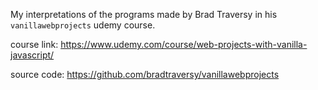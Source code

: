 My interpretations of the programs made by Brad Traversy in his `vanillawebprojects` udemy course.

course link: https://www.udemy.com/course/web-projects-with-vanilla-javascript/

source code: https://github.com/bradtraversy/vanillawebprojects